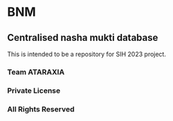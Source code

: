 # BNM
## Centralised nasha mukti database
This is intended to be a repository for SIH 2023 project.

### Team ATARAXIA
### Private License
### All Rights Reserved

